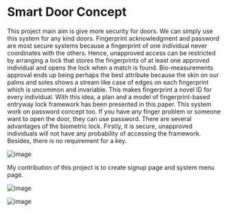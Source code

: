 # Smart Door Concept

This project main aim is give more security for doors. We can simply use this system for any kind doors. 
Fingerprint acknowledgment and password are most secure systems because a fingerprint of one individual never coordinates with the others. Hence, unapproved access can be restricted by arranging a lock that stores the fingerprints of at least one approved individual and opens the lock when a match is found. Bio-measurements approval ends up being perhaps the best attribute because the skin on our palms and soles shows a stream like case of edges on each fingerprint which is uncommon and invariable. This makes fingerprint a novel ID for every individual. With this idea, a plan and a model of fingerprint-based entryway lock framework has been presented in this paper.
This system work on password concept too. 
If you have any finger problem or someone want to open the door, they can use password. There are several advantages of the biometric lock. Firstly, it is secure, unapproved individuals will not have any probability of accessing the framework. Besides, there is no requirement for a key.

![image](https://user-images.githubusercontent.com/68580812/199950906-c0c8f1bf-a34b-4902-a804-57974da17154.png)



My contribution of this project is to create signup page and system menu page.

![image](https://user-images.githubusercontent.com/68580812/199951174-440f56b1-edce-4b85-a3a0-f2a183eb060b.png)

![image](https://user-images.githubusercontent.com/68580812/199951336-e52ffc88-34d9-45a7-82c7-a4935de592ba.png)
